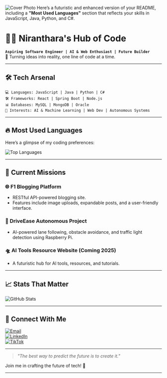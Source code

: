 ![Cover Photo](https://i.postimg.cc/x8DjH2M4/Software-developer-3.png)
Here’s a futuristic and enhanced version of your README, including a **"Most Used Languages"** section that reflects your skills in JavaScript, Java, Python, and C#.  

# 👨‍💻 **Niranthara's Hub of Code**

**`Aspiring Software Engineer | AI & Web Enthusiast | Future Builder`**  
🌟 Turning ideas into reality, one line of code at a time.  

---

## 🛠️ **Tech Arsenal**

```plaintext
💻 Languages: JavaScript | Java | Python | C#  
🛠️ Frameworks: React | Spring Boot | Node.js  
📊 Databases: MySQL | MongoDB | Oracle  
🚀 Interests: AI & Machine Learning | Web Dev | Autonomous Systems
```

---

## 🔥 **Most Used Languages**

Here’s a glimpse of my coding preferences:  

![Top Languages](https://github-readme-stats.vercel.app/api/top-langs/?username=Niranthara&langs_count=4&layout=compact&theme=radical)  

---

## 🚀 **Current Missions**

### 🌐 **F1 Blogging Platform**
- RESTful API-powered blogging site.  
- Features include image uploads, expandable posts, and a user-friendly interface.  

### 🤖 **DriveEase Autonomous Project**
- AI-powered lane following, obstacle avoidance, and traffic light detection using Raspberry Pi.  

### 🛸 **AI Tools Resource Website (Coming 2025)**  
- A futuristic hub for AI tools, resources, and tutorials.  

---

## 📈 **Stats That Matter**  

![GitHub Stats](https://github-readme-stats.vercel.app/api?username=Niranthara&show_icons=true&theme=radical)  

---

## 🌌 **Connect With Me**

[![Email](https://img.shields.io/badge/Email-nirantharadharmarathna2004%40gmail.com-red?style=for-the-badge&logo=gmail&logoColor=white)](mailto:nirantharadharmarathna2004@gmail.com)  
[![LinkedIn](https://img.shields.io/badge/LinkedIn-Niranthara%20Dharmarathna-blue?style=for-the-badge&logo=linkedin&logoColor=white)](https://www.linkedin.com/in/niranthara-dharmarathna)  
[![TikTok](https://img.shields.io/badge/TikTok-@codingbyniranthara-black?style=for-the-badge&logo=tiktok&logoColor=white)](https://www.tiktok.com/@codingbyniranthara?is_from_webapp=1&sender_device=pc)

---

> _"The best way to predict the future is to create it."_  

Join me in crafting the future of tech! 🚀  

---
